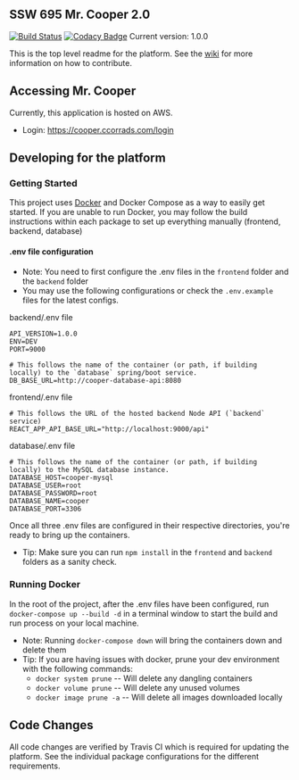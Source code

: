 SSW 695 Mr. Cooper 2.0
------------------------------
[![Build Status](https://travis-ci.org/CCorrado/Cooper2.0.svg?branch=master)](https://travis-ci.org/CCorrado/Cooper2.0)
[![Codacy Badge](https://api.codacy.com/project/badge/Grade/9b29c475e12048e887a5f62a973e04ab)](https://www.codacy.com/manual/CCorrado/Cooper2.0?utm_source=github.com&amp;utm_medium=referral&amp;utm_content=CCorrado/Cooper2.0&amp;utm_campaign=Badge_Grade)
Current version: 1.0.0

This is the top level readme for the platform. See the [wiki] for more information on how to contribute.

## Accessing Mr. Cooper
Currently, this application is hosted on AWS.

- Login: https://cooper.ccorrads.com/login

## Developing for the platform
### Getting Started
This project uses [Docker](https://www.docker.com/) and Docker Compose as a way to easily get started. If you are unable to run Docker, you may follow the build instructions within each package to set up everything manually (frontend, backend, database)

#### .env file configuration
- Note: You need to first configure the .env files in the `frontend` folder and the `backend` folder
- You may use the following configurations or check the `.env.example` files for the latest configs.

backend/.env file
```
API_VERSION=1.0.0
ENV=DEV
PORT=9000

# This follows the name of the container (or path, if building locally) to the `database` spring/boot service.
DB_BASE_URL=http://cooper-database-api:8080
```

frontend/.env file
```
# This follows the URL of the hosted backend Node API (`backend` service)
REACT_APP_API_BASE_URL="http://localhost:9000/api"
```

database/.env file
```
# This follows the name of the container (or path, if building locally) to the MySQL database instance.
DATABASE_HOST=cooper-mysql
DATABASE_USER=root
DATABASE_PASSWORD=root
DATABASE_NAME=cooper
DATABASE_PORT=3306
```

Once all three .env files are configured in their respective directories, you're ready to bring up the containers.
- Tip: Make sure you can run `npm install` in the `frontend` and `backend` folders as a sanity check.

### Running Docker 
In the root of the project, after the .env files have been configured, run `docker-compose up --build -d` in a terminal window to start the build and run process on your local machine.
- Note: Running `docker-compose down` will bring the containers down and delete them
- Tip: If you are having issues with docker, prune your dev environment with the following commands:
    - `docker system prune` -- Will delete any dangling containers
    - `docker volume prune` -- Will delete any unused volumes
    - `docker image prune -a` -- Will delete all images downloaded locally

## Code Changes
All code changes are verified by Travis CI which is required for updating the platform. See the individual package configurations for the different requirements.

[wiki]: https://github.com/CCorrado/Cooper2.0/wiki
